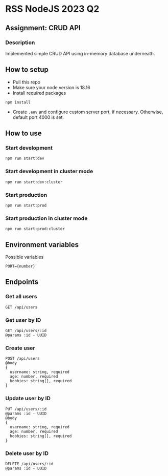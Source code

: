 # RSS NodeJS 2023 Q2
## Assignment: CRUD API
### Description

Implemented simple CRUD API using in-memory database underneath.

## How to setup
- Pull this repo
- Make sure your node version is 18.16
- Install required packages
```
npm install
```
- Create `.env` and configure custom server port, if necessary. Otherwise, default port 4000 is set.

## How to use
### Start development
```
npm run start:dev
```
### Start development in cluster mode
```
npm run start:dev:cluster
```
### Start production
```
npm run start:prod
```
### Start production in cluster mode
```
npm run start:prod:cluster
```

## Environment variables
Possible variables
```
PORT={number}
```

## Endpoints
### Get all users
```
GET /api/users
```
### Get user by ID
```
GET /api/users/:id
@params :id - UUID
```
### Create user
```
POST /api/users
@body
{
  username: string, required
  age: number, required
  hobbies: string[], required
}
```
### Update user by ID
```
PUT /api/users/:id
@params :id - UUID
@body
{
  username: string, required
  age: number, required
  hobbies: string[], required
}
```
### Delete user by ID
```
DELETE /api/users/:id
@params :id - UUID
```